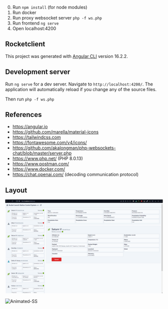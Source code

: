 0. Run `npm install` (for node modules)
1. Run docker
2. Run proxy websocket server `php -f ws.php`
3. Run frontend `ng serve`
4. Open localhost:4200

## Rocketclient

This project was generated with [Angular CLI](https://github.com/angular/angular-cli) version 16.2.2.

## Development server

Run `ng serve` for a dev server. Navigate to `http://localhost:4200/`. The application will automatically reload if you change any of the source files.

Then run `php -f ws.php`

## References

- https://angular.io
- https://github.com/marella/material-icons
- https://tailwindcss.com
- https://fontawesome.com/v4/icons/
- https://github.com/akalongman/php-websockets-chat/blob/master/server.php
- https://www.php.net/ (PHP 8.0.13)
- https://www.postman.com/
- https://www.docker.com/
- https://chat.openai.com/ (decoding communication protocol)


## Layout

![Screenshot](ss.png)

![Animated-SS](ss-animated.gif)
